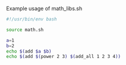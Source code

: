 Example usage of math_libs.sh

```bash
#!/usr/bin/env bash

source math.sh

a=1
b=2
echo $(add $a $b)
echo $(add $(power 2 3) $(add_all 1 2 3 4))
```
